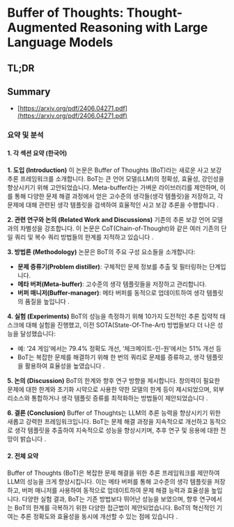 # Buffer of Thoughts: Thought-Augmented Reasoning with Large Language Models
## TL;DR
## Summary
- [https://arxiv.org/pdf/2406.04271.pdf](https://arxiv.org/pdf/2406.04271.pdf)

### 요약 및 분석

#### 1. 각 섹션 요약 (한국어)

**1. 도입 (Introduction)**
이 논문은 Buffer of Thoughts (BoT)라는 새로운 사고 보강 추론 프레임워크를 소개합니다. BoT는 큰 언어 모델(LLM)의 정확성, 효율성, 강인성을 향상시키기 위해 고안되었습니다. Meta-buffer라는 가벼운 라이브러리를 제안하며, 이를 통해 다양한 문제 해결 과정에서 얻은 고수준의 생각들(생각 템플릿)을 저장하고, 각 문제에 대해 관련된 생각 템플릿을 검색하여 효율적인 사고 보강 추론을 수행합니다  .

**2. 관련 연구와 논의 (Related Work and Discussions)**
기존의 추론 보강 언어 모델과의 차별성을 강조합니다. 이 논문은 CoT(Chain-of-Thought)와 같은 여러 기존의 단일 쿼리 및 복수 쿼리 방법들의 한계를 지적하고 있습니다  .

**3. 방법론 (Methodology)**
논문은 BoT의 주요 구성 요소들을 소개합니다:
   - **문제 증류기(Problem distiller)**: 구체적인 문제 정보를 추출 및 필터링하는 단계입니다.
   - **메타 버퍼(Meta-buffer)**: 고수준의 생각 템플릿들을 저장하고 관리합니다.
   - **버퍼 매니저(Buffer-manager)**: 메타 버퍼를 동적으로 업데이트하여 생각 템플릿의 품질을 높입니다  .

**4. 실험 (Experiments)**
BoT의 성능을 측정하기 위해 10가지 도전적인 추론 집약적 태스크에 대해 실험을 진행했고, 이전 SOTA(State-Of-The-Art) 방법들보다 더 나은 성능을 달성했습니다:
   - 예: ‘24 게임’에서는 79.4% 정확도 개선, ‘체크메이트-인-원’에서는 51% 개선 등
   - BoT는 복잡한 문제를 해결하기 위해 한 번의 쿼리로 문제를 증류하고, 생각 템플릿을 활용하여 효율성을 높였습니다  .

**5. 논의 (Discussion)**
BoT의 한계와 향후 연구 방향을 제시합니다. 창의력이 필요한 문제에 대한 한계와 초기화 시약으로 사용한 약한 모델의 한계 등이 제시되었으며, 외부 리소스와 통합하거나 생각 템플릿 증류를 최적화하는 방법들이 제안되었습니다 .

**6. 결론 (Conclusion)**
Buffer of Thoughts는 LLM의 추론 능력을 향상시키기 위한 새롭고 강력한 프레임워크입니다. BoT는 문제 해결 과정을 지속적으로 개선하고 동적으로 생각 템플릿을 추출하여 지속적으로 성능을 향상시키며, 추후 연구 및 응용에 대한 전망이 밝습니다 .

#### 2. 전체 요약

Buffer of Thoughts (BoT)은 복잡한 문제 해결을 위한 추론 프레임워크를 제안하여 LLM의 성능을 크게 향상시킵니다. 이는 메타 버퍼를 통해 고수준의 생각 템플릿을 저장하고, 버퍼 매니저를 사용하여 동적으로 업데이트하여 문제 해결 능력과 효율성을 높입니다. 다양한 실험 결과, BoT는 기존 방법보다 뛰어난 성능을 보였으며, 향후 연구에서는 BoT의 한계를 극복하기 위한 다양한 접근법이 제안되었습니다. BoT의 혁신적인 기여는 추론 정확도와 효율성을 동시에 개선할 수 있는 점에 있습니다 .